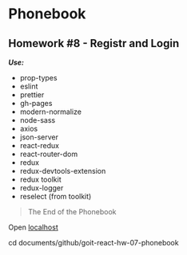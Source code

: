 # Phonebook

## Homework #8 - Registr and Login

**_Use:_**

- prop-types
- eslint
- prettier
- gh-pages
- modern-normalize
- node-sass
- axios
- json-server
- react-redux
- react-router-dom
- redux
- redux-devtools-extension
- redux toolkit
- redux-logger
- reselect (from toolkit)

> The End of the Phonebook

Open [localhost](http://localhost:3000)

cd documents/github/goit-react-hw-07-phonebook

